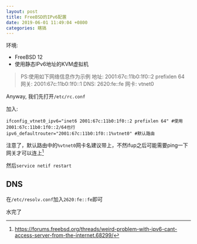 ```yaml
---
layout: post
title: FreeBSD的IPv6配置
date: 2019-06-01 11:49:04 +0800
categories: 瞎搞
---
```

环境:
- FreeBSD 12
- 使用静态IPv6地址的KVM虚拟机

> PS:使用如下网络信息作为示例
  地址: 2001:67c:11b0:1f0::2 prefixlen 64
  网关: 2001:67c:11b0:1f0::1
  DNS: 2620:fe::fe
  网卡: vtnet0

Anyway, 我们先打开`/etc/rc.conf`

加入:
```
ifconfig_vtnet0_ipv6="inet6 2001:67c:11b0:1f0::2 prefixlen 64" #使用2001:67c:11b0:1f0::2/64也行
ipv6_defaultrouter="2001:67c:11b0:1f0::1%vtnet0" #默认路由
```

注意了，默认路由中的`%vtnet0`网卡名建议带上，不然ifup之后可能需要ping一下网关才可以连上[^FreeBSDForum]


然后`service netif restart`

## DNS

在`/etc/resolv.conf`加入`2620:fe::fe`即可

水完了

[^FreeBSDForum]: https://forums.freebsd.org/threads/weird-problem-with-ipv6-cant-access-server-from-the-internet.68299/
 